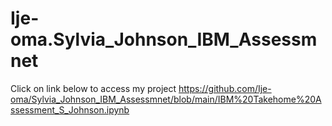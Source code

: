# Ije-oma.Sylvia_Johnson_IBM_Assessmnet
Click on link below to access my project
https://github.com/Ije-oma/Sylvia_Johnson_IBM_Assessmnet/blob/main/IBM%20Takehome%20Assessment_S_Johnson.ipynb


